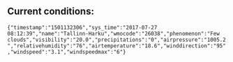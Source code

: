 ## Current conditions: 
 ``` {"timestamp":"1501132306","sys_time":"2017-07-27 08:12:39","name":"Tallinn-Harku","wmocode":"26038","phenomenon":"Few clouds","visibility":"20.0","precipitations":"0","airpressure":"1005.2","relativehumidity":"76","airtemperature":"18.6","winddirection":"95","windspeed":"3.1","windspeedmax":"6"} ```
